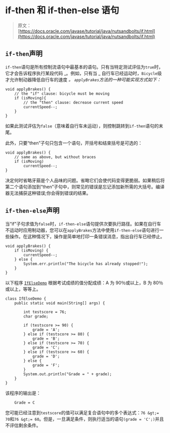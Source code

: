 # if-then 和 if-then-else 语句

> 原文： [https://docs.oracle.com/javase/tutorial/java/nutsandbolts/if.html](https://docs.oracle.com/javase/tutorial/java/nutsandbolts/if.html)

## `if-then`声明

`if-then`语句是所有控制流语句中最基本的语句。只有当特定测试评估为`true`时，它才会告诉程序执行某段代码 _。例如，只有当 _ 自行车已经运动时，`Bicycle`级才允许制动器降低自行车的速度 _。 `applyBrakes`方法的一种可能实现方式如下：_

```
void applyBrakes() {
    // the "if" clause: bicycle must be moving
    if (isMoving){ 
        // the "then" clause: decrease current speed
        currentSpeed--;
    }
}

```

如果此测试评估为`false`（意味着自行车未运动），则控制跳转到`if-then`语句的末尾。

此外，只要“then”子句只包含一个语句，开括号和结束括号是可选的：

```
void applyBrakes() {
    // same as above, but without braces 
    if (isMoving)
        currentSpeed--;
}

```

决定何时省略牙箍是个人品味的问题。省略它们会使代码变得更脆弱。如果稍后将第二个语句添加到“then”子句中，则常见的错误是忘记添加新所需的大括号。编译器无法捕获这种错误;你会得到错误的结果。

## `if-then-else`声明

当“if”子句求值为`false`时，`if-then-else`语句提供次要执行路径。如果在自行车不运动时应用制动器，您可以在`applyBrakes`方法中使用`if-then-else`语句进行一些操作。在这种情况下，操作是简单地打印一条错误消息，指出自行车已经停止。

```
void applyBrakes() {
    if (isMoving) {
        currentSpeed--;
    } else {
        System.err.println("The bicycle has already stopped!");
    } 
}

```

以下程序 [`IfElseDemo`](examples/IfElseDemo.java) 根据考试成绩的值分配成绩：A 为 90％或以上，B 为 80％或以上，等等上。

```
class IfElseDemo {
    public static void main(String[] args) {

        int testscore = 76;
        char grade;

        if (testscore >= 90) {
            grade = 'A';
        } else if (testscore >= 80) {
            grade = 'B';
        } else if (testscore >= 70) {
            grade = 'C';
        } else if (testscore >= 60) {
            grade = 'D';
        } else {
            grade = 'F';
        }
        System.out.println("Grade = " + grade);
    }
}

```

该程序的输出是：

```
    Grade = C

```

您可能已经注意到`testscore`的值可以满足复合语句中的多个表达式：`76 &gt;= 70`和`76 &gt;= 60`。但是，一旦满足条件，则执行适当的语句`(grade = 'C';)`并且不评估剩余条件。